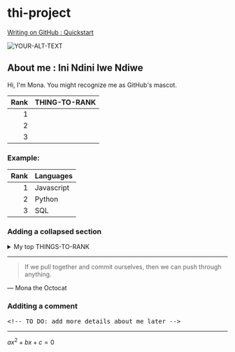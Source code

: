 # thi-project


<!--
including image to suit visitor dark / light prefeences

https://docs.github.com/en/get-started/writing-on-github/getting-started-with-writing-and-formatting-on-github/quickstart-for-writing-on-github

-->

<p><a href="https://docs.github.com/en/get-started/writing-on-github/getting-started-with-writing-and-formatting-on-github/quickstart-for-writing-on-github
" target="_blank"> Writing on GitHub : Quickstart </a></p>

<picture>
 <source media="(prefers-color-scheme: dark)" srcset="YOUR-DARKMODE-IMAGE">
 <source media="(prefers-color-scheme: light)" srcset="YOUR-LIGHTMODE-IMAGE">
 <img alt="YOUR-ALT-TEXT" src="YOUR-DEFAULT-IMAGE">
</picture>

## About me : Ini Ndini Iwe Ndiwe

Hi, I'm Mona. You might recognize me as GitHub's mascot.



| Rank | THING-TO-RANK |
|-----:|---------------|
|     1|               |
|     2|               |
|     3|               |


### Example:

| Rank | Languages |
|-----:|-----------|
|     1| Javascript|
|     2| Python    |
|     3| SQL       |


### Adding a collapsed section

<details>
<summary>My top THINGS-TO-RANK</summary>

YOUR TABLE
  
  | Rank | Languages |
|-----:|-----------|
|     1| Javascript|
|     2| Python    |
|     3| SQL       |


</details>

---
> If we pull together and commit ourselves, then we can push through anything.

— Mona the Octocat

### Additing a comment

<!-- TO DO: add more details about me later -->



<pre>
&lt;!-- TO DO: add more details about me later -->
</pre>


---

$ax^2 + bx + c = 0$
